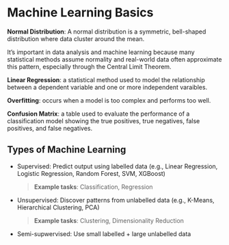 # Machine Learning Basics

**Normal Distribution**: A normal distribution is a symmetric, bell-shaped distribution where data cluster around the mean.

It’s important in data analysis and machine learning because many statistical methods assume normality and real-world data often approximate this pattern, especially through the Central Limit Theorem.

**Linear Regression**: a statistical method used to model the relationship between a dependent variable and one or more independent varaibles.

**Overfitting**: occurs when a model is too complex and performs too well.

**Confusion Matrix**: a table used to evaluate the performance of a classification model showing the true positives, true negatives, false positives, and false negatives.

## Types of Machine Learning
- Supervised: Predict output using labelled data (e.g., Linear Regression, Logistic Regression, Random Forest, SVM, XGBoost)
  > **Example tasks**: Classification, Regression
- Unsupervised: Discover patterns from unlabelled data (e.g., K-Means, Hierarchical Clustering, PCA)
  > **Example tasks**: Clustering, Dimensionality Reduction
- Semi-supwervised: Use small labelled + large unlabelled data
